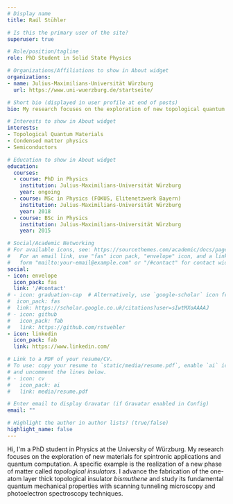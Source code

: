 ```yaml
---
# Display name
title: Raúl Stühler

# Is this the primary user of the site?
superuser: true

# Role/position/tagline
role: PhD Student in Solid State Physics

# Organizations/Affiliations to show in About widget
organizations:
- name: Julius-Maximilians-Universität Würzburg
  url: https://www.uni-wuerzburg.de/startseite/

# Short bio (displayed in user profile at end of posts)
bio: My research focuses on the exploration of new topological quantum materials.

# Interests to show in About widget
interests:
- Topological Quantum Materials 
- Condensed matter physics
- Semiconductors 

# Education to show in About widget
education:
  courses:
  - course: PhD in Physics
    institution: Julius-Maximilians-Universität Würzburg
    year: ongoing
  - course: MSc in Physics (FOKUS, Elitenetzwerk Bayern)
    institution: Julius-Maximilians-Universität Würzburg
    year: 2018
  - course: BSc in Physics
    institution: Julius-Maximilians-Universität Würzburg
    year: 2015

# Social/Academic Networking
# For available icons, see: https://sourcethemes.com/academic/docs/page-builder/#icons
#   For an email link, use "fas" icon pack, "envelope" icon, and a link in the
#   form "mailto:your-email@example.com" or "/#contact" for contact widget.
social:
- icon: envelope
  icon_pack: fas
  link: '/#contact'
# - icon: graduation-cap  # Alternatively, use `google-scholar` icon from `ai` icon pack
#  icon_pack: fas
#  link: https://scholar.google.co.uk/citations?user=sIwtMXoAAAAJ
# - icon: github
#   icon_pack: fab
#   link: https://github.com/rstuehler
- icon: linkedin
  icon_pack: fab
  link: https://www.linkedin.com/

# Link to a PDF of your resume/CV.
# To use: copy your resume to `static/media/resume.pdf`, enable `ai` icons in `params.toml`, 
# and uncomment the lines below.
# - icon: cv
#   icon_pack: ai
#   link: media/resume.pdf

# Enter email to display Gravatar (if Gravatar enabled in Config)
email: ""

# Highlight the author in author lists? (true/false)
highlight_name: false
---
```


Hi, I'm a PhD student in Physics at the University of Würzburg. My research focuses on the exploration of new materials for spintronic applications and quantum computation. A specific example is the realization of a new phase of matter called *topological insulators*. I advance the fabrication of the one-atom layer thick topological insulator *bismuthene* and study its fundamental quantum mechanical properties with scanning tunneling microscopy and photoelectron spectroscopy techniques.

